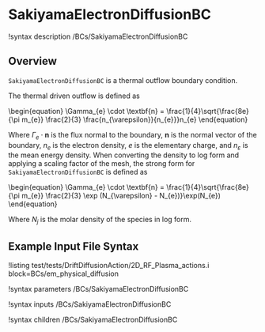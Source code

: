 # SakiyamaElectronDiffusionBC

!syntax description /BCs/SakiyamaElectronDiffusionBC

## Overview

`SakiyamaElectronDiffusionBC` is a thermal outflow boundary condition.

The thermal driven outflow is defined as

\begin{equation}
\Gamma_{e} \cdot \textbf{n} = \frac{1}{4}\sqrt{\frac{8e}{\pi m_{e}} \frac{2}{3} \frac{n_{\varepsilon}}{n_{e}}}n_{e}
\end{equation}

Where $\Gamma_e \cdot \textbf{n}$ is the flux normal to the boundary, $\textbf{n}$ is the normal vector of the boundary, $n_{e}$ is the electron density, $e$ is the elementary charge, and $n_{\varepsilon}$ is the mean energy density. When converting the density to log form and applying a scaling factor of the mesh, the strong form for `SakiyamaElectronDiffusionBC` is defined as

\begin{equation}
\Gamma_{e} \cdot \textbf{n} = \frac{1}{4}\sqrt{\frac{8e}{\pi m_{e}} \frac{2}{3} \exp (N_{\varepsilon} - N_{e})}\exp(N_{e})
\end{equation}

Where $N_{j}$ is the molar density of the species in log form.

## Example Input File Syntax


!listing test/tests/DriftDiffusionAction/2D_RF_Plasma_actions.i block=BCs/em_physical_diffusion

!syntax parameters /BCs/SakiyamaElectronDiffusionBC

!syntax inputs /BCs/SakiyamaElectronDiffusionBC

!syntax children /BCs/SakiyamaElectronDiffusionBC
